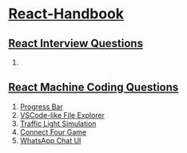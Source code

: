 # [React-Handbook](#react-handbook)

## [React Interview Questions](#react-interview-questions)
  1.   

## [React Machine Coding Questions](#react-machine-coding-questions)
  1. [Progress Bar](https://github.com/AkshayChandole/React-Handbook/tree/main/MachineCodingInterviewQuestions/ProgressBar#progress-bar)
  2. [VSCode-like File Explorer](https://github.com/AkshayChandole/React-Handbook/tree/main/MachineCodingInterviewQuestions/VSCodeLikeFileExplorer#vscode-like-file-explorer)
  3. [Traffic Light Simulation](https://github.com/AkshayChandole/React-Handbook/tree/main/MachineCodingInterviewQuestions/TrafficLightSimulation#traffic-light-simulation)
  4. [Connect Four Game](https://github.com/AkshayChandole/React-Handbook/tree/main/MachineCodingInterviewQuestions/ConnectFourGame#connect-four-game)
  5. [WhatsApp Chat UI]()
     
